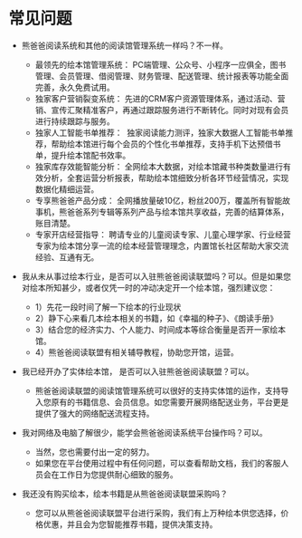# 常见问题

- 熊爸爸阅读系统和其他的阅读馆管理系统一样吗？不一样。

    - 最领先的绘本馆管理系统：
PC端管理、公众号、小程序一应俱全，图书管理、会员管理、借阅管理、财务管理、配送管理、统计报表等功能全面完善，永久免费试用。
    - 独家客户营销裂变系统：
先进的CRM客户资源管理体系，通过活动、营销、宣传汇聚精准客户，再通过跟踪服务进行不断转化。同时对现有会员进行持续跟踪与服务。
    - 独家人工智能书单推荐：
 独家阅读能力测评，独家大数据人工智能书单推荐，帮助绘本馆进行每个会员的个性化书单推荐，支持手机下达预借书单，提升绘本馆配书效率。
    - 独家库存效能智能分析：
全网绘本大数据，对绘本馆藏书种类数量进行有效分析，全套运营分析报表，帮助绘本馆细致分析各环节经营情况，实现数据化精细运营。
    - 专享熊爸爸产品分成：
全网播放量破10亿，粉丝200万，覆盖所有智能故事机，熊爸爸系列专辑等系列产品与绘本馆共享收益，完善的结算体系，账目清楚。
    - 专家开店经营指导：
聘请专业的儿童阅读专家、儿童心理学家、行业经营专家为绘本馆分享一流的绘本经营管理理念，内置馆长社区帮助大家交流经验、互通有无。

- 我从未从事过绘本行业，是否可以入驻熊爸爸阅读联盟吗？可以。但是如果您对绘本所知甚少，或者仅凭一时的冲动决定开一个绘本馆，强烈建议您：
    - 1）先花一段时间了解一下绘本的行业现状
    - 2）静下心来看几本绘本相关的书籍，如《幸福的种子》、《朗读手册》
    - 3）结合您的经济实力、个人能力、时间成本等综合衡量是否开一家绘本馆。
    - 4）熊爸爸阅读联盟有相关辅导教程，协助您开馆，运营。
- 我已经开办了实体绘本馆， 是否可以入驻熊爸爸阅读联盟？可以。

    - 熊爸爸阅读联盟的阅读馆管理系统可以很好的支持实体馆的运作，支持导入您原有的书籍信息、会员信息。如您需要开展网络配送业务，平台更是提供了强大的网络配送流程支持。

- 我对网络及电脑了解很少，能学会熊爸爸阅读系统平台操作吗？可以。
    - 当然，您也需要付出一定的努力。
    - 如果您在平台使用过程中有任何问题，可以查看帮助文档，我们的客服人员会在工作日为您提供耐心细致的服务。
- 我还没有购买绘本，绘本书籍是从熊爸爸阅读联盟采购吗？
    - 您可以从熊爸爸阅读联盟平台进行采购，我们有上万种绘本供您选择，价格优惠，并且会为您智能推荐书籍，提供决策支持。